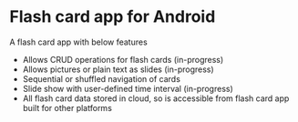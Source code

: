 # Flash card app for Android

A flash card app with below features
 * Allows CRUD operations for flash cards (in-progress)
 * Allows pictures or plain text as slides (in-progress)
 * Sequential or shuffled navigation of cards
 * Slide show with user-defined time interval (in-progress)
 * All flash card data stored in cloud, so is accessible from flash card app built for other platforms